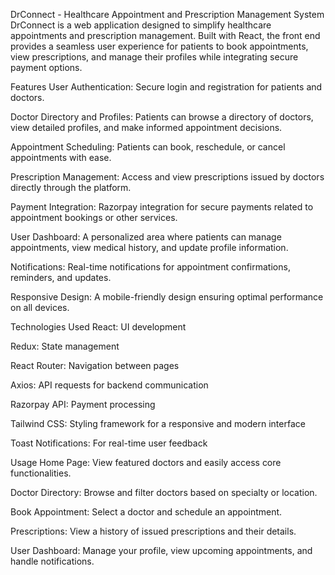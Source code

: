 DrConnect - Healthcare Appointment and Prescription Management System
DrConnect is a web application designed to simplify healthcare appointments and prescription management. Built with React, the front end provides a seamless user experience for patients to book appointments, view prescriptions, and manage their profiles while integrating secure payment options.

Features
User Authentication: Secure login and registration for patients and doctors.

Doctor Directory and Profiles: Patients can browse a directory of doctors, view detailed profiles, and make informed appointment decisions.

Appointment Scheduling: Patients can book, reschedule, or cancel appointments with ease.

Prescription Management: Access and view prescriptions issued by doctors directly through the platform.

Payment Integration: Razorpay integration for secure payments related to appointment bookings or other services.

User Dashboard: A personalized area where patients can manage appointments, view medical history, and update profile information.

Notifications: Real-time notifications for appointment confirmations, reminders, and updates.

Responsive Design: A mobile-friendly design ensuring optimal performance on all devices.

Technologies Used
React: UI development

Redux: State management

React Router: Navigation between pages

Axios: API requests for backend communication

Razorpay API: Payment processing

Tailwind CSS: Styling framework for a responsive and modern interface

Toast Notifications: For real-time user feedback

Usage
Home Page: View featured doctors and easily access core functionalities.

Doctor Directory: Browse and filter doctors based on specialty or location.

Book Appointment: Select a doctor and schedule an appointment.

Prescriptions: View a history of issued prescriptions and their details.

User Dashboard: Manage your profile, view upcoming appointments, and handle notifications.


